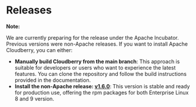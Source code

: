 # Releases

**Note:**

We are currently preparing for the release under the Apache Incubator. Previous versions were non-Apache releases. If you want to install Apache Cloudberry, you can either:

* **Manually build Cloudberry from the main branch**: This approach is suitable for developers or users who want to experience the latest features. You can clone the repository and follow the build instructions provided in the documentation.
* **Install the non-Apache release: [v1.6.0](https://github.com/apache/cloudberry/releases/tag/1.6.0)**: This version is stable and ready for production use, offering the rpm packages for both Enterprise Linux 8 and 9 version.